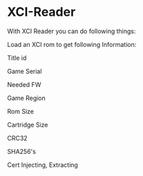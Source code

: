 # XCI-Reader
With XCI Reader you can do following things:

Load an XCI rom to get following Information:

Title id

Game Serial

Needed FW

Game Region

Rom Size

Cartridge Size

CRC32

SHA256's

Cert Injecting, Extracting

